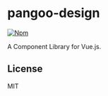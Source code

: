 # pangoo-design

[![Npm](https://img.shields.io/npm/v/pangoo-design)](https://www.npmjs.com/package/pangoo-design)

A Component Library for Vue.js.

## License

MIT
